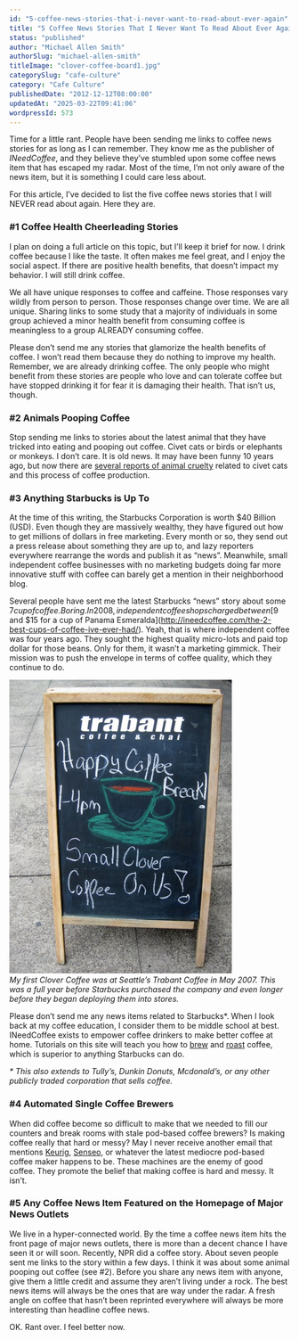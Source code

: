 ```yaml
---
id: "5-coffee-news-stories-that-i-never-want-to-read-about-ever-again"
title: "5 Coffee News Stories That I Never Want To Read About Ever Again"
status: "published"
author: "Michael Allen Smith"
authorSlug: "michael-allen-smith"
titleImage: "clover-coffee-board1.jpg"
categorySlug: "cafe-culture"
category: "Cafe Culture"
publishedDate: "2012-12-12T08:00:00"
updatedAt: "2025-03-22T09:41:06"
wordpressId: 573
---
```


Time for a little rant. People have been sending me links to coffee news stories for as long as I can remember. They know me as the publisher of *INeedCoffee*, and they believe they’ve stumbled upon some coffee news item that has escaped my radar. Most of the time, I’m not only aware of the news item, but it is something I could care less about.

For this article, I’ve decided to list the five coffee news stories that I will NEVER read about again. Here they are.

### #1 Coffee Health Cheerleading Stories

I plan on doing a full article on this topic, but I’ll keep it brief for now. I drink coffee because I like the taste. It often makes me feel great, and I enjoy the social aspect. If there are positive health benefits, that doesn’t impact my behavior. I will still drink coffee.

We all have unique responses to coffee and caffeine. Those responses vary wildly from person to person. Those responses change over time. We are all unique. Sharing links to some study that a majority of individuals in some group achieved a minor health benefit from consuming coffee is meaningless to a group ALREADY consuming coffee.

Please don’t send me any stories that glamorize the health benefits of coffee. I won’t read them because they do nothing to improve my health. Remember, we are already drinking coffee. The only people who might benefit from these stories are people who love and can tolerate coffee but have stopped drinking it for fear it is damaging their health. That isn’t us, though.

### #2 Animals Pooping Coffee

Stop sending me links to stories about the latest animal that they have tricked into eating and pooping out coffee. Civet cats or birds or elephants or monkeys. I don’t care. It is old news. It may have been funny 10 years ago, but now there are [several reports of animal cruelty](https://sprudge.com/horrifying-animal-abuse-coffee-real-getting-worse-51697.html) related to civet cats and this process of coffee production.

### #3 Anything Starbucks is Up To

At the time of this writing, the Starbucks Corporation is worth $40 Billion (USD). Even though they are massively wealthy, they have figured out how to get millions of dollars in free marketing. Every month or so, they send out a press release about something they are up to, and lazy reporters everywhere rearrange the words and publish it as “news”. Meanwhile, small independent coffee businesses with no marketing budgets doing far more innovative stuff with coffee can barely get a mention in their neighborhood blog.

Several people have sent me the latest Starbucks “news” story about some $7 cup of coffee. Boring. In 2008, independent coffee shops charged between [$9 and $15 for a cup of Panama Esmeralda](http://ineedcoffee.com/the-2-best-cups-of-coffee-ive-ever-had/). Yeah, that is where independent coffee was four years ago. They sought the highest quality micro-lots and paid top dollar for those beans. Only for them, it wasn’t a marketing gimmick. Their mission was to push the envelope in terms of coffee quality, which they continue to do.

![Trabant Clover board](clover-coffee-board1.jpg)  
*My first Clover Coffee was at Seattle’s Trabant Coffee in May 2007. This was a full year before Starbucks purchased the company and even longer before they began deploying them into stores.*

Please don’t send me any news items related to Starbucks\*. When I look back at my coffee education, I consider them to be middle school at best. INeedCoffee exists to empower coffee drinkers to make better coffee at home. Tutorials on this site will teach you how to [brew](http://ineedcoffee.com/section/brewing-coffee/) and [roast](http://ineedcoffee.com/section/roasting-coffee/) coffee, which is superior to anything Starbucks can do.

*\* This also extends to Tully’s, Dunkin Donuts, Mcdonald’s, or any other publicly traded corporation that sells coffee.*

### #4 Automated Single Coffee Brewers

When did coffee become so difficult to make that we needed to fill our counters and break rooms with stale pod-based coffee brewers? Is making coffee really that hard or messy? May I never receive another email that mentions [Keurig](http://ineedcoffee.com/alternatives-to-using-a-keurig-coffee-maker/), [Senseo](http://ineedcoffee.com/senseo-coffee-brewing-revisited/), or whatever the latest mediocre pod-based coffee maker happens to be. These machines are the enemy of good coffee. They promote the belief that making coffee is hard and messy. It isn’t.

### #5 Any Coffee News Item Featured on the Homepage of Major News Outlets

We live in a hyper-connected world. By the time a coffee news item hits the front page of major news outlets, there is more than a decent chance I have seen it or will soon. Recently, NPR did a coffee story. About seven people sent me links to the story within a few days. I think it was about some animal pooping out coffee (see #2). Before you share any news item with anyone, give them a little credit and assume they aren’t living under a rock. The best news items will always be the ones that are way under the radar. A fresh angle on coffee that hasn’t been reprinted everywhere will always be more interesting than headline coffee news.

OK. Rant over. I feel better now.
